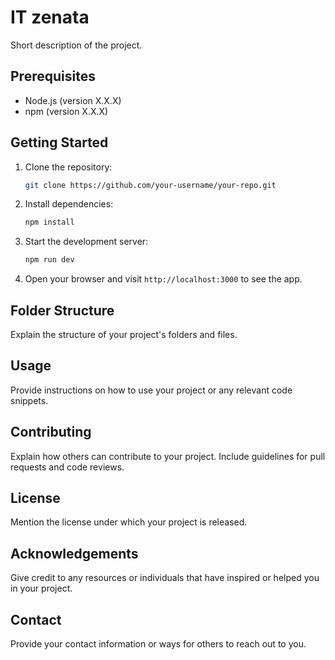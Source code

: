 # IT zenata

Short description of the project.

## Prerequisites

- Node.js (version X.X.X)
- npm (version X.X.X)

## Getting Started

1. Clone the repository:

    ```bash
    git clone https://github.com/your-username/your-repo.git
    ```

2. Install dependencies:

    ```bash
    npm install
    ```

3. Start the development server:

    ```bash
    npm run dev
    ```

4. Open your browser and visit `http://localhost:3000` to see the app.

## Folder Structure

Explain the structure of your project's folders and files.

## Usage

Provide instructions on how to use your project or any relevant code snippets.

## Contributing

Explain how others can contribute to your project. Include guidelines for pull requests and code reviews.

## License

Mention the license under which your project is released.

## Acknowledgements

Give credit to any resources or individuals that have inspired or helped you in your project.

## Contact

Provide your contact information or ways for others to reach out to you.
